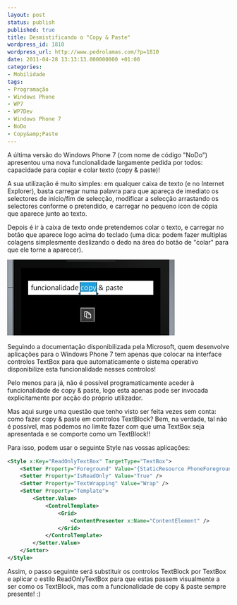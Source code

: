 ```yaml
---
layout: post
status: publish
published: true
title: Desmistificando o "Copy & Paste"
wordpress_id: 1810
wordpress_url: http://www.pedrolamas.com/?p=1810
date: 2011-04-28 13:13:13.000000000 +01:00
categories:
- Mobilidade
tags:
- Programação
- Windows Phone
- WP7
- WP7Dev
- Windows Phone 7
- NoDo
- Copy&amp;Paste
---
```

A última versão do Windows Phone 7 (com nome de código "NoDo") apresentou uma nova funcionalidade largamente pedida por todos: capacidade para copiar e colar texto (copy & paste)!

A sua utilização é muito simples: em qualquer caixa de texto (e no Internet Explorer), basta carregar numa palavra para que apareça de imediato os selectores de início/fim de selecção, modificar a selecção arrastando os selectores conforme o pretendido, e carregar no pequeno icon de cópia que aparece junto ao texto.

Depois é ir à caixa de texto onde pretendemos colar o texto, e carregar no botão que aparece logo acima do teclado (uma dica: podem fazer multiplas colagens simplesmente deslizando o dedo na área do botão de "colar" para que ele torne a aparecer).

[![](/wp-content/uploads/2011/04/Funcionalidade-Copy-Paste-no-Windows-Phone-7-thumb.jpg)](/wp-content/uploads/2011/04/Funcionalidade-Copy-Paste-no-Windows-Phone-7.jpg "Funcionalidade Copy & Paste no Windows Phone 7")

Seguindo a documentação disponibilizada pela Microsoft, quem desenvolve aplicações para o Windows Phone 7 tem apenas que colocar na interface controlos TextBox para que automaticamente o sistema operativo disponibilize esta funcionalidade nesses controlos!

Pelo menos para já, não é possível programaticamente aceder à funcionalidade de copy & paste, logo esta apenas pode ser invocada explicitamente por acção do próprio utilizador.

Mas aqui surge uma questão que tenho visto ser feita vezes sem conta: como fazer copy & paste em controlos TextBlock? Bem, na verdade, tal não é possível, mas podemos no limite fazer com que uma TextBox seja apresentada e se comporte como um TextBlock!!

Para isso, podem usar o seguinte Style nas vossas aplicações:

```xml
<Style x:Key="ReadOnlyTextBox" TargetType="TextBox">
    <Setter Property="Foreground" Value="{StaticResource PhoneForegroundBrush}" />
    <Setter Property="IsReadOnly" Value="True" />
    <Setter Property="TextWrapping" Value="Wrap" />
    <Setter Property="Template">
        <Setter.Value>
            <ControlTemplate>
                <Grid>
                    <ContentPresenter x:Name="ContentElement" />
                </Grid>
            </ControlTemplate>
        </Setter.Value>
    </Setter>
</Style>
```

Assim, o passo seguinte será substituir os controlos TextBlock por TextBox e aplicar o estilo ReadOnlyTextBox para que estas passem visualmente a ser como os TextBlock, mas com a funcionalidade de copy & paste sempre presente! :)
